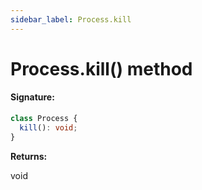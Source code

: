 ```yaml
---
sidebar_label: Process.kill
---
```


# Process.kill() method

#### Signature:

```typescript
class Process {
  kill(): void;
}
```

**Returns:**

void
